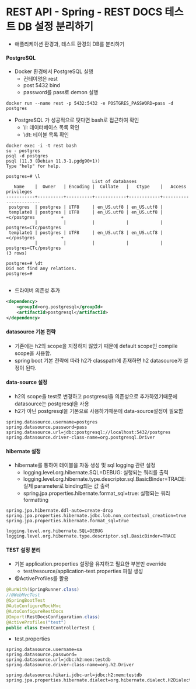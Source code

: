 # REST API - Spring - REST DOCS 테스트 DB 설정 분리하기
- 애플리케이션 환경과, 테스트 환경의 DB를 분리하기

#### PostgreSQL
- Docker 환경에서 PostgreSQL 실행
    - 컨테이명은 rest
    - post 5432 bind
    - password를 pass로 demon 실행

```
docker run --name rest -p 5432:5432 -e POSTGRES_PASSWORD=pass -d postgres
```
- PostgreSQL 가 성공적으로 떳다면 bash로 접근하여 확인
    - \l: 데이터베이스 목록 확인
    - \dt: 테이블 목록 확인
```
docker exec -i -t rest bash
su - postgres
psql -d postgres
psql (11.3 (Debian 11.3-1.pgdg90+1))
Type "help" for help.

postgres=# \l
                                 List of databases
   Name    |  Owner   | Encoding |  Collate   |   Ctype    |   Access privileges   
-----------+----------+----------+------------+------------+-----------------------
 postgres  | postgres | UTF8     | en_US.utf8 | en_US.utf8 | 
 template0 | postgres | UTF8     | en_US.utf8 | en_US.utf8 | =c/postgres          +
           |          |          |            |            | postgres=CTc/postgres
 template1 | postgres | UTF8     | en_US.utf8 | en_US.utf8 | =c/postgres          +
           |          |          |            |            | postgres=CTc/postgres
(3 rows)

postgres=# \dt
Did not find any relations.
postgres=# 


```
- 드라이버 의존성 추가
```xml
<dependency>
    <groupId>org.postgresql</groupId>
    <artifactId>postgresql</artifactId>
</dependency>
```

#### datasource 기본 전략
- 기존에는 h2의 scope을 지정하지 않았기 때문에 default scope인 compile scope을 사용함.
- spring boot 기본 전략에 따라 h2가 classpath에 존재하면 h2 datasource가 설정이 된다.

#### data-source 설정
- h2의 scope을 test로 변경하고 postgresql을 의존성으로 추가하였기때문에 datasource는 postgresql을 사용
- h2가 아닌 postgresql을 기본으로 사용하기때문에 data-source설정이 필요함

```properties
spring.datasource.username=postgres
spring.datasource.password=pass
spring.datasource.url=jdbc:postgresql://localhost:5432/postgres
spring.datasource.driver-class-name=org.postgresql.Driver
```

#### hibernate 설정
- hibernate를 통하여 테이블을 자동 생성 및 sql logging 관련 설정
    - logging.level.org.hibernate.SQL=DEBUG: 실행되는 쿼리를 출력
    - logging.level.org.hibernate.type.descriptor.sql.BasicBinder=TRACE: 실제 parameter로 binding되는 값 출력
    - spring.jpa.properties.hibernate.format_sql=true: 실행되는 쿼리 formatting
```properties
spring.jpa.hibernate.ddl-auto=create-drop
spring.jpa.properties.hibernate.jdbc.lob.non_contextual_creation=true
spring.jpa.properties.hibernate.format_sql=true

logging.level.org.hibernate.SQL=DEBUG
logging.level.org.hibernate.type.descriptor.sql.BasicBinder=TRACE
```

#### TEST 설정 분리
- 기본 application.properties 설정을 유지하고 필요한 부분만 override 
    - test/resource/application-test.properties 파일 생성
- @ActiveProfiles를 활용
```java
@RunWith(SpringRunner.class)
//@WebMvcTest
@SpringBootTest
@AutoConfigureMockMvc
@AutoConfigureRestDocs
@Import(RestDocsConfiguration.class)
@ActiveProfiles("test")
public class EventControllerTest {
```

- test.properties
```properties
spring.datasource.username=sa
spring.datasource.password=
spring.datasource.url=jdbc:h2:mem:testdb
spring.datasource.driver-class-name=org.h2.Driver

spring.datasource.hikari.jdbc-url=jdbc:h2:mem:testdb
spring.jpa.properties.hibernate.dialect=org.hibernate.dialect.H2Dialect
```
